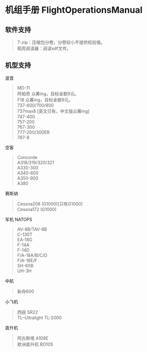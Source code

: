 # 机组手册 FlightOperationsManual
## 软件支持
> 7-zip：压缩包分卷，分卷较小不提供校验值。\
> 稻壳阅读器：阅读xdf文件。
## 机型支持
波音
> MD-11\
> 阿帕奇 众筹ing，目标金额9元。\
> F18 众筹ing，目标金额9元。\
> 737-600/700/800\
> 737max8 [英文已有，中文版众筹ing]\
> 747-400\
> 757-200\
> 767-300\
> 777-200/300ER\
> 787-8

空客
> Concorde\
> A318/319/320/321\
> A330-300\
> A340-600\
> A350-900\
> A380

赛斯纳
> Cessna208 (G1000)[只有G1000]\
> Cessna172 (G1000)

军机 NATOPS
> AV-8B/TAV-8B\
> C-130T\
> EA-18G\
> F-14A\
> F-14D\
> F/A-18A/B/C/D\
> F/A-18E/F\
> SH-60B\
> UH-3H

中航
> 新舟600

小飞机
> 西锐 SR22\
> TL–Ultralight TL-2000

直升机
> 阿古斯塔 A109E\
> 欧洲直升机 BO105
